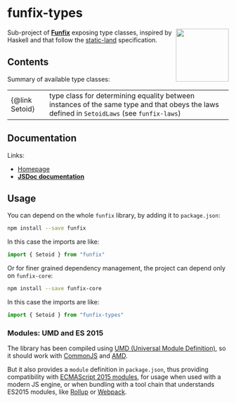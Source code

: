# funfix-types

<a href="https://funfix.org">
  <img src="https://funfix.org/public/logo/funfix-512.png" width="120" align="right" style="float:right; display: block; width:120px;" />
</a>

Sub-project of **[Funfix](https://funfix.org)** exposing type classes,
inspired by Haskell and that follow the 
[static-land](https://github.com/rpominov/static-land) specification.

## Contents

Summary of available type classes:

|                          |                                                                                                                                                                         |
|--------------------------|-------------------------------------------------------------------------------------------------------------------------------------------------------------------------|
| {@link Setoid}           | type class for determining equality between instances of the same type and that obeys the laws defined in `SetoidLaws` (see `funfix-laws`)                              |

## Documentation

Links:

- [Homepage](https://funfix.org)
- **[JSDoc documentation](https://funfix.org/api/core/)**

## Usage

You can depend on the whole `funfix` library, by adding it to
`package.json`:

```bash
npm install --save funfix
```

In this case the imports are like:

```typescript
import { Setoid } from "funfix"
```

Or for finer grained dependency management, the project can depend
only on `funfix-core`:

```bash
npm install --save funfix-core
```

In this case the imports are like:

```typescript
import { Setoid } from "funfix-types"
```

### Modules: UMD and ES 2015

The library has been compiled using
[UMD (Universal Module Definition)](https://github.com/umdjs/umd),
so it should work with [CommonJS](http://requirejs.org/docs/commonjs.html)
and [AMD](http://requirejs.org/docs/whyamd.html).

But it also provides a `module` definition in `package.json`, thus
providing compatibility with
[ECMAScript 2015 modules](https://developer.mozilla.org/en-US/docs/Web/JavaScript/Reference/Statements/import), for usage when used with a modern JS engine,
or when bundling with a tool chain that understands ES2015 modules,
like [Rollup](https://rollupjs.org/) or [Webpack](https://webpack.js.org/).
